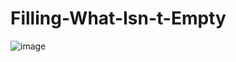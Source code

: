 # Filling-What-Isn-t-Empty

![image](https://github.com/user-attachments/assets/8550dd24-3b65-4134-be85-001e8af4ba4d)
